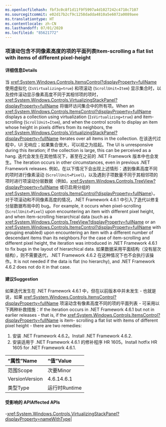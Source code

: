 ```yaml
---
ms.openlocfilehash: fbf3c0c8f1d11f9f5997a4d1027242c4710c7107
ms.sourcegitcommit: e02d17b2cf9c1258dadda4810a5e6072a0089aee
ms.translationtype: HT
ms.contentlocale: zh-CN
ms.lasthandoff: 07/01/2020
ms.locfileid: "85621772"
---
```

### <a name="item-scrolling-a-flat-list-with-items-of-different-pixel-height"></a><span data-ttu-id="44b7f-101">项滚动包含不同像素高度的项的平面列表</span><span class="sxs-lookup"><span data-stu-id="44b7f-101">Item-scrolling a flat list with items of different pixel-height</span></span>

#### <a name="details"></a><span data-ttu-id="44b7f-102">详细信息</span><span class="sxs-lookup"><span data-stu-id="44b7f-102">Details</span></span>

<span data-ttu-id="44b7f-103">当 <xref:System.Windows.Controls.ItemsControl?displayProperty=fullName> 使用虚拟化 (<code>IsVirtualizing=true</code>) 和项滚动 (<code>ScrollUnit=Item</code>) 显示集合时，以及控件滚动显示像素高度不同于其相邻项的项时，<xref:System.Windows.Controls.VirtualizingStackPanel?displayProperty=fullName> 将循环访问集合中的所有项。</span><span class="sxs-lookup"><span data-stu-id="44b7f-103">When an <xref:System.Windows.Controls.ItemsControl?displayProperty=fullName> displays a collection using virtualization (<code>IsVirtualizing=true</code>) and item- scrolling (<code>ScrollUnit=Item</code>), and when the control scrolls to display an item whose height in pixels differs from its neighbors, the <xref:System.Windows.Controls.VirtualizingStackPanel?displayProperty=fullName> iterates over all items in the collection.</span></span> <span data-ttu-id="44b7f-104">在该迭代过程中，UI 无响应；如果集合很大，可以视之为挂起。</span><span class="sxs-lookup"><span data-stu-id="44b7f-104">The UI is unresponsive during this iteration; if the collection is large, this can be perceived as a hang.</span></span> <span data-ttu-id="44b7f-105">迭代会发生在其他情况下，甚至在之前的 .NET Framework 版本中也会发生。</span><span class="sxs-lookup"><span data-stu-id="44b7f-105">The iteration occurs in other circumstances, even in previous .NET Framework releases.</span></span> <span data-ttu-id="44b7f-106">例如，在以下情况下会出现上述情形：遇到像素高度不同的项时进行像素滚动 (<code>ScrollUnit=Pixel</code>)，以及遇到子项数量不同于其相邻项的项时进行项滚动分层数据（例如，<xref:System.Windows.Controls.TreeView?displayProperty=fullName> 或已启用分组的 <xref:System.Windows.Controls.ItemsControl?displayProperty=fullName>）。对于项滚动和不同像素高度的情况，.NET Framework 4.6.1 中引入了迭代以修复分层数据布局中的 bug。</span><span class="sxs-lookup"><span data-stu-id="44b7f-106">For example, it occurs when pixel-scrolling (<code>ScrollUnit=Pixel</code>) upon encountering an item with different pixel height, and when item-scrolling hierarchical data (such as a <xref:System.Windows.Controls.TreeView?displayProperty=fullName> or an <xref:System.Windows.Controls.ItemsControl?displayProperty=fullName> with grouping enabled) upon encountering an item with a different number of descendant items than its neighbors.For the case of item-scrolling and different pixel height, the iteration was introduced in .NET Framework 4.6.1 to fix bugs in the layout of hierarchical data.</span></span>  <span data-ttu-id="44b7f-107">如果数据采用平面结构（没有层次结构），则不需要迭代，.NET Framework 4.6.2 在这种情况下也不会执行该操作。</span><span class="sxs-lookup"><span data-stu-id="44b7f-107">It is not needed if the data is flat (no hierarchy), and .NET Framework 4.6.2 does not do it in that case.</span></span>

#### <a name="suggestion"></a><span data-ttu-id="44b7f-108">建议</span><span class="sxs-lookup"><span data-stu-id="44b7f-108">Suggestion</span></span>

<span data-ttu-id="44b7f-109">如果迭代发生在 .NET Framework 4.6.1 中，但在以前版本中并未发生 - 也就是说，如果 <xref:System.Windows.Controls.ItemsControl?displayProperty=fullName> 项滚动含有像素高度不同的项的平面列表 - 可采用以下两种补救措施：</span><span class="sxs-lookup"><span data-stu-id="44b7f-109">If the iteration occurs in .NET Framework 4.6.1 but not in earlier releases - that is, if the <xref:System.Windows.Controls.ItemsControl?displayProperty=fullName> is item- scrolling a flat list with items of different pixel height - there are two remedies:</span></span><ol><li><span data-ttu-id="44b7f-110">安装 .NET Framework 4.6.2。</span><span class="sxs-lookup"><span data-stu-id="44b7f-110">Install .NET Framework 4.6.2.</span></span></li><li><span data-ttu-id="44b7f-111">安装适用于 .NET Framework 4.6.1 的修补程序 HR 1605。</span><span class="sxs-lookup"><span data-stu-id="44b7f-111">Install hotfix HR 1605 for .NET Framework 4.6.1.</span></span></li></ol>

| <span data-ttu-id="44b7f-112">“属性”</span><span class="sxs-lookup"><span data-stu-id="44b7f-112">Name</span></span>    | <span data-ttu-id="44b7f-113">“值”</span><span class="sxs-lookup"><span data-stu-id="44b7f-113">Value</span></span>       |
|:--------|:------------|
| <span data-ttu-id="44b7f-114">范围</span><span class="sxs-lookup"><span data-stu-id="44b7f-114">Scope</span></span>   |<span data-ttu-id="44b7f-115">次要</span><span class="sxs-lookup"><span data-stu-id="44b7f-115">Minor</span></span>|
|<span data-ttu-id="44b7f-116">Version</span><span class="sxs-lookup"><span data-stu-id="44b7f-116">Version</span></span>|<span data-ttu-id="44b7f-117">4.6.1</span><span class="sxs-lookup"><span data-stu-id="44b7f-117">4.6.1</span></span>|
|<span data-ttu-id="44b7f-118">类型</span><span class="sxs-lookup"><span data-stu-id="44b7f-118">Type</span></span>|<span data-ttu-id="44b7f-119">运行时</span><span class="sxs-lookup"><span data-stu-id="44b7f-119">Runtime</span></span>

#### <a name="affected-apis"></a><span data-ttu-id="44b7f-120">受影响的 API</span><span class="sxs-lookup"><span data-stu-id="44b7f-120">Affected APIs</span></span>

-<xref:System.Windows.Controls.VirtualizingStackPanel?displayProperty=nameWithType></li></ul>|
